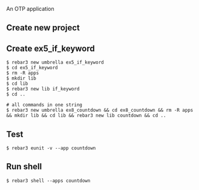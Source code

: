 An OTP application

Create new project
----	
Create ex5_if_keyword
----	
	$ rebar3 new umbrella ex5_if_keyword
	$ cd ex5_if_keyword
	$ rm -R apps
	$ mkdir lib
	$ cd lib
	$ rebar3 new lib if_keyword
	$ cd ..
	
	# all commands in one string
	$ rebar3 new umbrella ex8_countdown && cd ex8_countdown && rm -R apps && mkdir lib && cd lib && rebar3 new lib countdown && cd ..

Test
-----
	$ rebar3 eunit -v --app countdown

Run shell
-----
	$ rebar3 shell --apps countdown